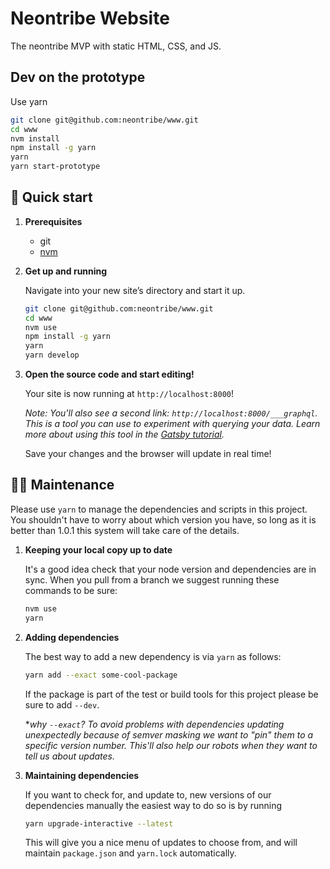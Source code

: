 # Neontribe Website

The neontribe MVP with static HTML, CSS, and JS.

## Dev on the prototype

Use yarn
```bash
git clone git@github.com:neontribe/www.git
cd www
nvm install
npm install -g yarn
yarn
yarn start-prototype
```

## 🚀 Quick start
1.  **Prerequisites**

    * git
    * [nvm](https://github.com/creationix/nvm)

1.  **Get up and running**

    Navigate into your new site’s directory and start it up.

    ```sh
    git clone git@github.com:neontribe/www.git
    cd www
    nvm use
    npm install -g yarn
    yarn
    yarn develop
    ```

1.  **Open the source code and start editing!**

    Your site is now running at `http://localhost:8000`!

    *Note: You'll also see a second link: `http://localhost:8000/___graphql`. This is a tool you can use to experiment with querying your data. Learn more about using this tool in the [Gatsby tutorial](https://www.gatsbyjs.org/tutorial/part-five/#introducing-graphiql).*

    Save your changes and the browser will update in real time!

## 👷‍♀️ Maintenance

Please use `yarn` to manage the dependencies and scripts in this project. You shouldn't have to worry about which version you have, so long as it is better than 1.0.1 this system will take care of the details.

1. **Keeping your local copy up to date**

    It's a good idea check that your node version and dependencies are in sync. When you pull from a branch we suggest running these commands to be sure:

    ```sh
    nvm use
    yarn
    ```

1. **Adding dependencies**

    The best way to add a new dependency is via `yarn` as follows:

    ```sh
    yarn add --exact some-cool-package
    ```

    If the package is part of the test or build tools for this project please be sure to add `--dev`.

    **why `--exact`? To avoid problems with dependencies updating unexpectedly because of semver masking we want to "pin" them to a specific version number. This'll also help our robots when they want to tell us about updates.*

1. **Maintaining dependencies**

    If you want to check for, and update to, new versions of our dependencies manually the easiest way to do so is by running

    ```sh
    yarn upgrade-interactive --latest
    ```
    This will give you a nice menu of updates to choose from, and will maintain `package.json` and `yarn.lock` automatically.



